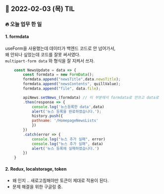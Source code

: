 ## 📆 2022-02-03 (목) TIL

### 🔥 오늘 업무 한 일 <br>
 
 
#### 1. formdata

useForm을 사용했는데 데이터가 백엔드 코드로 안 넘어가서,  
왜 안되나 싶었는데 코드를 잘못 써서였다.  
```multipart-form data``` 와 형식을 잘 지켜서 쓰자. 

```js
    const NewsUpdate = data => {
        const formdata = new FormData();
        formdata.append("newsTitle",data.newsTitle);
        formdata.append("newsContents", quillValue);
        formdata.append("file", data.file);

        apiNews.setNews_(formdata) // 이 부분에서 formdata로 안쓰고 data로 써서 데이터가 안 넘어갔다.
        .then(response => {
            console.log('뉴스등록한 data',data)
            alert('뉴스 등록을 완료하였습니다.');
            history.push({
            pathname: '/HomepageNewsLists'
            })
        })
        .catch(error => {
            console.log("뉴스 추가 실패", error)
            console.log("뉴스 추가 실패", data)
            alert('뉴스 등록에 실패하였습니다.')
        })
    }

```


#### 2.  Redux, localstorage, token

- 왜 인지 .. 새로고침해야만 토큰이 제대로 적용이 된다.
- 문제 해결을 위한 구글링 중. 
